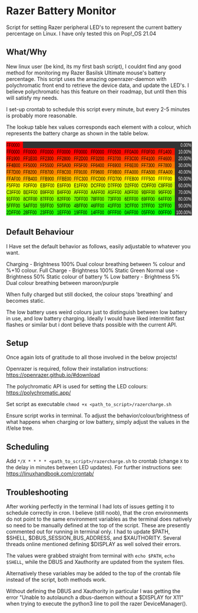 # Razer Battery Monitor
Script for setting Razer peripheral LED's to represent the current battery percentage on Linux. I have only tested this on Pop!_OS 21.04


## What/Why
New linux user (be kind, its my first bash script), I couldnt find any good method for monitoring my Razer Basilsk Ultimate mouse's battery percentage. This script uses the amazing openrazer-daemon with polychromatic front end to retrieve the device data, and update the LED's. I believe polychromatic has this feature on their roadmap, but until then this will satisfy my needs.

I set-up crontab to schedule this script every minute, but every 2-5 minutes is probably more reasonable.

The lookup table hex values corresponds each element with a colour, which represents the battery charge as shown in the table below.

<img src="colour_gradient.png" alt="drawing" height="200"/>

## Default Behaviour
I Have set the default behavior as follows, easily adjustable to whatever you want.

Charging       - Brightness 100%   Dual colour breathing between % colour and %+10 colour.
Full Charge    - Brightness 100%   Static Green
Normal use     - Brightness 50%    Static colour of battery %
Low battery    - Brightness 5%     Dual colour breathing between maroon/purple

When fully charged but still docked, the colour stops 'breathing' and becomes static.

The low battery uses weird colours just to distinguish between low battery in use, and low battery charging. Ideally I would have liked intermitint fast flashes or similar but i dont believe thats possible with the current API.



## Setup
Once again lots of gratitude to all those involved in the below projects!

Openrazer is required, follow their installation instructions: https://openrazer.github.io/#download

The polychromatic API is used for setting the LED colours: https://polychromatic.app/

Set script as executable `chmod +x <path_to_script>/razercharge.sh`

Ensure script works in terminal. To adjust the behavior/colour/brightness of what happens when charging or low battery, simply adjust the values in the if/else tree.

## Scheduling
 Add `*/X * * * * <path_to_script>/razercharge.sh` to crontab (change `X` to the delay in minutes between LED updates). For further instructions see: https://linuxhandbook.com/crontab/



## Troubleshooting
After working perfectly in the terminal I had lots of issues getting it to schedule correctly in cron. I believe (still noob), that the cron environments do not point to the same environment variables as the terminal does natively so need to be manually defined at the top of the script. These are presently commented out for running in terminal only. I had to update $PATH, $SHELL, $DBUS_SESSION_BUS_ADDRESS, and $XAUTHORITY. Several threads online mentioned defining $DISPLAY as well solved their errors.

The values were grabbed straight from terminal with `echo $PATH`, `echo $SHELL`, while the DBUS and Xauthority are updated from the system files.

Alternatively these variables may be added to the top of the crontab file instead of the script, both methods work.

Without defining the DBUS and Xauthority in particular I was getting the error "Unable to autolaunch a dbus-daemon without a $DISPLAY for X11" when trying to execute the python3 line to poll the razer DeviceManager().
